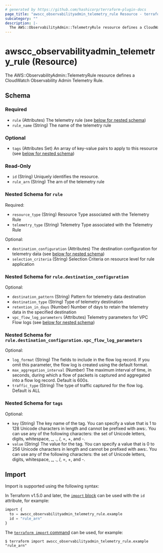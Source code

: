 ```yaml
---
# generated by https://github.com/hashicorp/terraform-plugin-docs
page_title: "awscc_observabilityadmin_telemetry_rule Resource - terraform-provider-awscc"
subcategory: ""
description: |-
  The AWS::ObservabilityAdmin::TelemetryRule resource defines a CloudWatch Observability Admin Telemetry Rule.
---
```


# awscc_observabilityadmin_telemetry_rule (Resource)

The AWS::ObservabilityAdmin::TelemetryRule resource defines a CloudWatch Observability Admin Telemetry Rule.



<!-- schema generated by tfplugindocs -->
## Schema

### Required

- `rule` (Attributes) The telemetry rule (see [below for nested schema](#nestedatt--rule))
- `rule_name` (String) The name of the telemetry rule

### Optional

- `tags` (Attributes Set) An array of key-value pairs to apply to this resource (see [below for nested schema](#nestedatt--tags))

### Read-Only

- `id` (String) Uniquely identifies the resource.
- `rule_arn` (String) The arn of the telemetry rule

<a id="nestedatt--rule"></a>
### Nested Schema for `rule`

Required:

- `resource_type` (String) Resource Type associated with the Telemetry Rule
- `telemetry_type` (String) Telemetry Type associated with the Telemetry Rule

Optional:

- `destination_configuration` (Attributes) The destination configuration for telemetry data (see [below for nested schema](#nestedatt--rule--destination_configuration))
- `selection_criteria` (String) Selection Criteria on resource level for rule application

<a id="nestedatt--rule--destination_configuration"></a>
### Nested Schema for `rule.destination_configuration`

Optional:

- `destination_pattern` (String) Pattern for telemetry data destination
- `destination_type` (String) Type of telemetry destination
- `retention_in_days` (Number) Number of days to retain the telemetry data in the specified destination
- `vpc_flow_log_parameters` (Attributes) Telemetry parameters for VPC Flow logs (see [below for nested schema](#nestedatt--rule--destination_configuration--vpc_flow_log_parameters))

<a id="nestedatt--rule--destination_configuration--vpc_flow_log_parameters"></a>
### Nested Schema for `rule.destination_configuration.vpc_flow_log_parameters`

Optional:

- `log_format` (String) The fields to include in the flow log record. If you omit this parameter, the flow log is created using the default format.
- `max_aggregation_interval` (Number) The maximum interval of time, in seconds, during which a flow of packets is captured and aggregated into a flow log record. Default is 600s.
- `traffic_type` (String) The type of traffic captured for the flow log. Default is ALL




<a id="nestedatt--tags"></a>
### Nested Schema for `tags`

Optional:

- `key` (String) The key name of the tag. You can specify a value that is 1 to 128 Unicode characters in length and cannot be prefixed with aws:. You can use any of the following characters: the set of Unicode letters, digits, whitespace, _, ., /, =, +, and -.
- `value` (String) The value for the tag. You can specify a value that is 0 to 256 Unicode characters in length and cannot be prefixed with aws:. You can use any of the following characters: the set of Unicode letters, digits, whitespace, _, ., /, =, +, and -.

## Import

Import is supported using the following syntax:

In Terraform v1.5.0 and later, the [`import` block](https://developer.hashicorp.com/terraform/language/import) can be used with the `id` attribute, for example:

```terraform
import {
  to = awscc_observabilityadmin_telemetry_rule.example
  id = "rule_arn"
}
```

The [`terraform import` command](https://developer.hashicorp.com/terraform/cli/commands/import) can be used, for example:

```shell
$ terraform import awscc_observabilityadmin_telemetry_rule.example "rule_arn"
```
